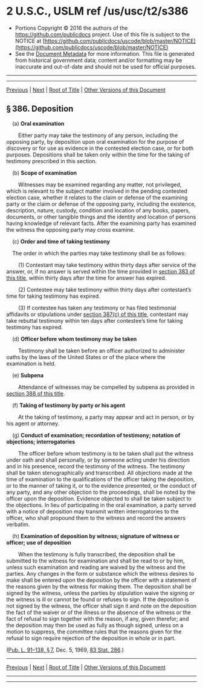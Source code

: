 ---
---

# 2 U.S.C., USLM ref /us/usc/t2/s386

* Portions Copyright © 2016 the authors of the https://github.com/publicdocs project.
  Use of this file is subject to the NOTICE at [https://github.com/publicdocs/uscode/blob/master/NOTICE](https://github.com/publicdocs/uscode/blob/master/NOTICE)
* See the [Document Metadata](././../../../..//README.md) for more information.
  This file is generated from historical government data; content and/or formatting may be inaccurate and out-of-date and should not be used for official purposes.

----------
----------

[Previous](./../../../..//us/usc/t2/ch12/m__us_usc_t2_s385.md) | [Next](./../../../..//us/usc/t2/ch12/m__us_usc_t2_s387.md) | [Root of Title](./../../../../) | [Other Versions of this Document](https://publicdocs.github.io/go/links?ns=uslm&ref=%2Fus%2Fusc%2Ft2%2Fs386)

## § 386. Deposition

    (a) __Oral examination__ 

        Either party may take the testimony of any person, including the opposing party, by deposition upon oral examination for the purpose of discovery or for use as evidence in the contested election case, or for both purposes. Depositions shall be taken only within the time for the taking of testimony prescribed in this section.

    (b) __Scope of examination__ 

        Witnesses may be examined regarding any matter, not privileged, which is relevant to the subject matter involved in the pending contested election case, whether it relates to the claim or defense of the examining party or the claim or defense of the opposing party, including the existence, description, nature, custody, condition and location of any books, papers, documents, or other tangible things and the identity and location of persons having knowledge of relevant facts. After the examining party has examined the witness the opposing party may cross examine.

    (c) __Order and time of taking testimony__ 

    The order in which the parties may take testimony shall be as follows:

        (1) Contestant may take testimony within thirty days after service of the answer, or, if no answer is served within the time provided in [section 383 of this title][/us/usc/t2/s383], within thirty days after the time for answer has expired.

        (2) Contestee may take testimony within thirty days after contestant’s time for taking testimony has expired.

        (3) If contestee has taken any testimony or has filed testimonial affidavits or stipulations under [section 387(c) of this title][/us/usc/t2/s387/c], contestant may take rebuttal testimony within ten days after contestee’s time for taking testimony has expired.

    (d) __Officer before whom testimony may be taken__ 

        Testimony shall be taken before an officer authorized to administer oaths by the laws of the United States or of the place where the examination is held.

    (e) __Subpena__ 

        Attendance of witnesses may be compelled by subpena as provided in [section 388 of this title][/us/usc/t2/s388].

    (f) __Taking of testimony by party or his agent__ 

        At the taking of testimony, a party may appear and act in person, or by his agent or attorney.

    (g) __Conduct of examination; recordation of testimony; notation of objections; interrogatories__ 

        The officer before whom testimony is to be taken shall put the witness under oath and shall personally, or by someone acting under his direction and in his presence, record the testimony of the witness. The testimony shall be taken stenographically and transcribed. All objections made at the time of examination to the qualifications of the officer taking the deposition, or to the manner of taking it, or to the evidence presented, or the conduct of any party, and any other objection to the proceedings, shall be noted by the officer upon the deposition. Evidence objected to shall be taken subject to the objections. In lieu of participating in the oral examination, a party served with a notice of deposition may transmit written interrogatories to the officer, who shall propound them to the witness and record the answers verbatim.

    (h) __Examination of deposition by witness; signature of witness or officer; use of deposition__ 

        When the testimony is fully transcribed, the deposition shall be submitted to the witness for examination and shall be read to or by him, unless such examination and reading are waived by the witness and the parties. Any changes in the form or substance which the witness desires to make shall be entered upon the deposition by the officer with a statement of the reasons given by the witness for making them. The deposition shall be signed by the witness, unless the parties by stipulation waive the signing or the witness is ill or cannot be found or refuses to sign. If the deposition is not signed by the witness, the officer shall sign it and note on the deposition the fact of the waiver or of the illness or the absence of the witness or the fact of refusal to sign together with the reason, if any, given therefor; and the deposition may then be used as fully as though signed, unless on a motion to suppress, the committee rules that the reasons given for the refusal to sign require rejection of the deposition in whole or in part.

([Pub. L. 91–138, § 7][/us/pl/91/138/s7], Dec. 5, 1969, [83 Stat. 286][/us/stat/83/286].)

----------

[Previous](./../../../..//us/usc/t2/ch12/m__us_usc_t2_s385.md) | [Next](./../../../..//us/usc/t2/ch12/m__us_usc_t2_s387.md) | [Root of Title](./../../../../) | [Other Versions of this Document](https://publicdocs.github.io/go/links?ns=uslm&ref=%2Fus%2Fusc%2Ft2%2Fs386)

----------
----------

[/us/usc/t2/s383]: https://publicdocs.github.io/go/links?ns=uslm&ref=%2Fus%2Fusc%2Ft2%2Fs383
[/us/usc/t2/s387/c]: https://publicdocs.github.io/go/links?ns=uslm&ref=%2Fus%2Fusc%2Ft2%2Fs387%2Fc
[/us/usc/t2/s388]: https://publicdocs.github.io/go/links?ns=uslm&ref=%2Fus%2Fusc%2Ft2%2Fs388
[/us/pl/91/138/s7]: https://publicdocs.github.io/go/links?ns=uslm&ref=%2Fus%2Fpl%2F91%2F138%2Fs7
[/us/stat/83/286]: https://publicdocs.github.io/go/links?ns=uslm&ref=%2Fus%2Fstat%2F83%2F286


